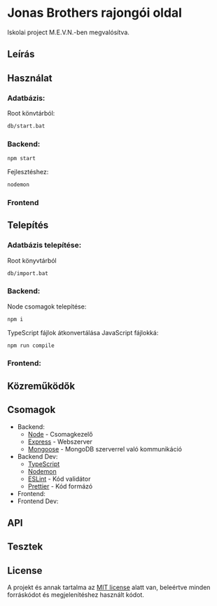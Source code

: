 # Jonas Brothers rajongói oldal

Iskolai project M.E.V.N.-ben megvalósítva.

## Leírás

## Használat

### Adatbázis:

Root könvtárból:

```bash
db/start.bat
```

### Backend:

```bash
npm start
```

Fejlesztéshez:

```bash
nodemon
```

### Frontend

## Telepítés

### Adatbázis telepítése:

Root könyvtárból

```bash
db/import.bat
```

### Backend:

Node csomagok telepítése:

```bash
npm i
```

TypeScript fájlok átkonvertálása JavaScript fájlokká:

```bash
npm run compile
```

### Frontend:

## Közreműködők

## Csomagok

- Backend:
  - [Node][node] - Csomagkezelő
  - [Express][express] - Webszerver
  - [Mongoose][mongoose] - MongoDB szerverrel való kommunikáció
- Backend Dev:
  - [TypeScript][ts]
  - [Nodemon][nodemon]
  - [ESLint][eslint] - Kód validátor
  - [Prettier][prettier] - Kód formázó
- Frontend:
- Frontend Dev:

## API

## Tesztek

## License

A projekt és annak tartalma az [MIT license][license] alatt van, beleértve minden forráskódot és megjelenítéshez használt kódot.

[express]: https://expressjs.com/
[mongoose]: https://mongoosejs.com/
[node]:https://nodejs.org/en/about/
[ts]: https://www.typescriptlang.org/
[nodemon]: https://nodemon.io/
[eslint]: https://eslint.org/
[prettier]: https://prettier.io/
[license]: https://github.com/csiszaralex/rajongoiOldal/blob/master/LICENSE.md